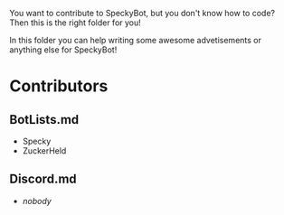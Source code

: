 You want to contribute to SpeckyBot, but you don't know how to code?
Then this is the right folder for you!

In this folder you can help writing some awesome advetisements or anything else for SpeckyBot!

# Contributors

## BotLists.md

- Specky
- ZuckerHeld

## Discord.md

- *nobody*